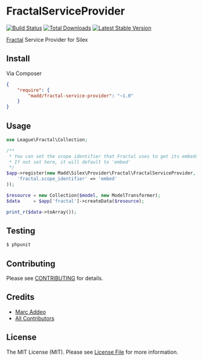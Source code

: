 # FractalServiceProvider
[![Build Status](https://travis-ci.org/marcaddeo/fractal-service-provider.png?branch=master)](https://travis-ci.org/marcaddeo/fractal-service-provider)
[![Total Downloads](https://poser.pugx.org/madd/fractal-service-provider/downloads.png)](https://packagist.org/packages/madd/fractal-service-provider)
[![Latest Stable Version](https://poser.pugx.org/madd/fractal-service-provider/v/stable.png)](https://packagist.org/packages/madd/fractal-service-provider)

[Fractal](https://github.com/php-leop/fractal) Service Provider for Silex

## Install

Via Composer

``` json
{
    "require": {
        "madd/fractal-service-provider": "~1.0"
    }
}
```


## Usage

``` php
use League\Fractal\Collection;

/**
 * You can set the scope identifier that Fractal uses to get its embeds here.
 * If not set here, it will default to 'embed'
 */
$app->register(new Madd\Silex\Provider\Fractal\FractalServiceProvider, array(
    'fractal.scope_identifier' => 'embed'
));

$resource = new Collection($model, new ModelTransformer);
$data     = $app['fractal']->createData($resource);

print_r($data->toArray());
```


## Testing

``` bash
$ phpunit
```


## Contributing

Please see [CONTRIBUTING](https://github.com/marcaddeo/fractal-service-provider/blob/master/CONTRIBUTING.md) for details.


## Credits

- [Marc Addeo](https://github.com/marcaddeo)
- [All Contributors](https://github.com/marcaddeo/fractal-service-provider/contributors)


## License

The MIT License (MIT). Please see [License File](https://github.com/marcaddeo/fractal-service-provider/blob/master/LICENSE) for more information.
